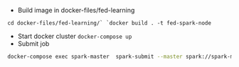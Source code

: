 - Build image in docker-files/fed-learning
```
cd docker-files/fed-learning/` `docker build . -t fed-spark-node
```
- Start docker cluster `docker-compose up`
- Submit job
```bash
docker-compose exec spark-master  spark-submit --master spark://spark-master:7077 /app/spark-fed-heart.py
```
